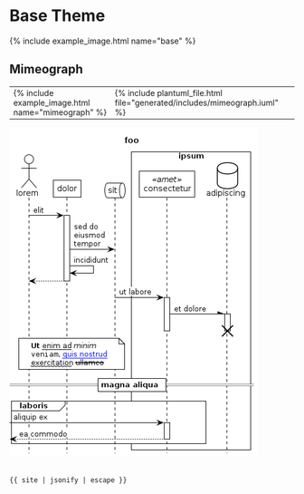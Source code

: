 # Base Theme

{% include example_image.html name="base" %}

## Mimeograph

<table><tr>
  <td> {% include example_image.html name="mimeograph" %} </td>
  <td> {% include plantuml_file.html file="generated/includes/mimeograph.iuml" %} </td>
</tr></table>

![](generated/images/base.png)

<pre><code>
{{ site | jsonify | escape }}
</code></pre>
